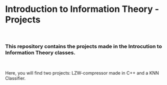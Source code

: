 <h1>Introduction to Information Theory - Projects</h1> <br>

<h3>This repository contains the projects made in the Introcution to Information Theory classes.</h3> <br>
<p> Here, you will find two projects: LZW-compressor made in C++ and a KNN Classifier.

